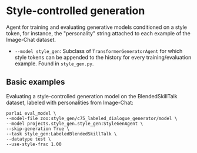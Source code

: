 # Style-controlled generation

Agent for training and evaluating generative models conditioned on a style token, for instance, the "personality" string attached to each example of the Image-Chat dataset.

- `--model style_gen`: Subclass of `TransformerGeneratorAgent` for which style tokens can be appended to the history for every training/evaluation example. Found in `style_gen.py`.

## Basic examples

Evaluating a style-controlled generation model on the BlendedSkillTalk dataset, labeled with personalities from Image-Chat:
```
parlai eval_model \
--model-file zoo:style_gen/c75_labeled_dialogue_generator/model \
--model projects.style_gen.style_gen:StyleGenAgent \
--skip-generation True \
--task style_gen:LabeledBlendedSkillTalk \
--datatype test \
--use-style-frac 1.00
```

